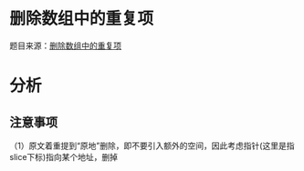 删除数组中的重复项
===
题目来源：[删除数组中的重复项](https://leetcode.cn/problems/remove-duplicates-from-sorted-array/description/?envType=study-plan-v2&envId=top-interview-150)
# 分析
## 注意事项
（1）原文着重提到“原地”删除，即不要引入额外的空间，因此考虑指针(这里是指slice下标)指向某个地址，删掉
